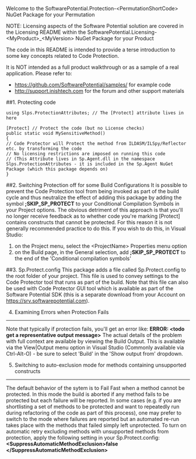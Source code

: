 Welcome to the SoftwarePotential.Protection-&lt;PermutationShortCode&gt; NuGet Package for your Permutation

NOTE: Licensing aspects of the Software Potential solution are covered in the Licensing README within the SoftwarePotential.Licensing-&lt;MyProduct&gt;_&lt;MyVersion&gt; NuGet Package for your Product

The code in this README is intended to provide a terse introduction to some key concepts related to Code Protection.

It is NOT intended as a full product walkthrough or as a sample of a real application. Please refer to:

- https://github.com/SoftwarePotential/samples/ for example code
- http://support.inishtech.com for the forum and other support materials

##1. Protecting code 
    
    using Slps.ProtectionAttributes; // The [Protect] attribute lives in here
    
    [Protect] // Protect the code (but no License checks)
    public static void MySensitiveMethod()
    {
    // Code Protector will Protect the method from ILDASM/ILSpy/Reflector etc. by transforming the code
    // No licensing restrictions are imposed on running this code
    // (This Attribute lives in Sp.Agent.dll in the namespace Slps.ProtectionAttributes - it is included in the Sp.Agent NuGet Package (which this package depends on)
    }
    

##2. Switching Protection off for some Build Configurations
It is possible to prevent the Code Protection tool from being invoked as part of the build cycle and thus neutralize the effect of adding this package by adding the symbol **;SKIP\_SP\_PROTECT** to your Conditional Compilation Symbols in your Project options.
The obvious detriment of this approach is that you'll no longer receive feedback as to whether code you're marking [Protect] contains constructs that cannot be protected. For this reason it is not generally recommended practice to do this.
If you wish to do this, in Visual Studio: 
 1. on the Project menu, select the &lt;ProjectName&gt; Properties menu option
 2. on the Build page, in the General selection, add **;SKIP_SP_PROTECT** to the end of the 'Conditional compilation symbols'

##3. Sp.Protect.config
This package adds a file called Sp.Protect.config to the root folder of your project. This file is used to convey settings to the Code Protector tool that runs as part of the build.
Note that this file can also be used with Code Protector GUI tool which is available as part of the Software Potential SDK (this is a separate download from your Account on https://srv.softwarepotential.com).

4. Examining Errors when Protection Fails
-----------------------------------------
Note that typically if protection fails, you'll get an error like:
**ERROR: &lt;todo get a representative output message&gt;**
The actual details of the problem with full context are available by viewing the Build Output. This is available via the View|Output menu option in Visual Studio (Commonly available via Ctrl-Alt-O) - be sure to select 'Build' in the 'Show output from' dropdown.

5. Switching to auto-exclusion mode for methods containing unsupported constructs
---------------------------------------------------------------------------------
The default behavior of the sytem is to Fail Fast when a method cannot be protected. In this mode the build is aborted if any method fails to be protected but each failure will be reported.
In some cases (e.g. if you are shortlisting a set of methods to be protected and want to repeatedly run during refactoring of the code as part of this process), one may prefer to switch to the mode where failures are reported but an automated re-run takes place with the methods that failed simply left unprotected.
To turn on automatic retry excluding methods with unsupported methods from protection, apply the following setting in your Sp.Protect.config:
	**&lt;SuppressAutomaticMethodExclusion&gt;false
&lt;/SuppressAutomaticMethodExclusion&gt;**
